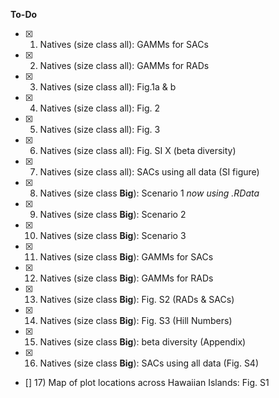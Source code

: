 __To-Do__  
- [x] 1) Natives (size class all): GAMMs for SACs  
- [x] 2) Natives (size class all): GAMMs for RADs  
- [x] 3) Natives (size class all): Fig.1a & b     
- [x] 4) Natives (size class all): Fig. 2   
- [x] 5) Natives (size class all): Fig. 3    
- [x] 6) Natives (size class all): Fig. SI X (beta diversity)  
- [x] 7) Natives (size class all): SACs using all data (SI figure)
- [x] 8) Natives (size class **Big**): Scenario 1 _now using .RData_      
- [x] 9) Natives (size class **Big**): Scenario 2 
- [x] 10) Natives (size class **Big**): Scenario 3 
- [x] 11) Natives (size class **Big**): GAMMs for SACs 
- [x] 12) Natives (size class **Big**): GAMMs for RADs   
- [x] 13) Natives (size class **Big**): Fig. S2 (RADs & SACs)  
- [x] 14) Natives (size class **Big**): Fig. S3  (Hill Numbers)
- [x] 15) Natives (size class **Big**): beta diversity (Appendix)
- [x] 16) Natives (size class **Big**): SACs using all data (Fig. S4)
- [] 17) Map of plot locations across Hawaiian Islands: Fig. S1  


